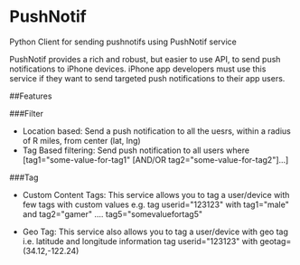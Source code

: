 PushNotif
=========

Python Client for sending pushnotifs using PushNotif service

PushNotif provides a rich and robust, but easier to use API, to send push notifications to iPhone devices. iPhone app developers must use this service if they want to send targeted push notifications to their app users.

##Features

###Filter
* Location based: Send a push notification to all the uesrs, within a radius of R miles, from center (lat, lng)
* Tag Based filtering: Send push notification to all users where [tag1="some-value-for-tag1" [AND/OR tag2="some-value-for-tag2"]...]

###Tag
* Custom Content Tags: This service allows you to tag a user/device with few tags with custom values e.g. tag userid="123123" with tag1="male" and tag2="gamer" .... tag5="somevaluefortag5" 

* Geo Tag: This service also allows you to tag a user/device with geo tag i.e. latitude and longitude information tag userid="123123" with geotag=(34.12,-122.24)
